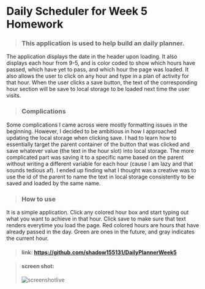 # Daily Scheduler for Week 5 Homework

> ### This application is used to help build an daily planner. 

The application displays the date in the header upon loading.
It also displays each hour from 9-5, and is color coded to show which hours have passed, which have yet to pass,
and which hour the page was loaded.
It also allows the user to click on any hour and type in a plan of activity for that hour.
When the user clicks a save button, the text of the corresponding hour section will be save to local
storage to be loaded next time the user visits.

> ### Complications

Some complications I came across were mostly formatting issues in the beginning. 
However, I decided to be ambitious in how I approached updating the local storage when
clicking save. I had to learn how to essentially target the parent container of the button
that was clicked and save whatever value (the text in the hour slot) into local storage.
The more complicated part was saving it to a specific name based on the parent without
writing a different variable for each hour (cause I am lazy and that sounds tedious af).
I ended up finding what I thought was a creative was to use the id of the parent to name the 
text in local storage consistently to be saved and loaded by the same name.

> ### How to use

It is a simple application. Click any colored hour box and start typing out what you want to 
achieve in that hour. Click save to make sure that text renders everytime you load the page.
Red colored hours are hours that have already passed in the day. Green are ones in the future, 
and gray indicates the current hour.

> #### link: https://github.com/shadow155131/DailyPlannerWeek5

> #### screen shot: 
> ![screenshotlive](https://user-images.githubusercontent.com/102272276/167568788-a2a317d5-f850-4194-a98a-a681515c82e3.PNG)

